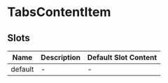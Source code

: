 # TabsContentItem

## Slots

<!-- @vuese:TabsContentItem:slots:start -->

| Name    | Description | Default Slot Content |
| ------- | ----------- | -------------------- |
| default | -           | -                    |

<!-- @vuese:TabsContentItem:slots:end -->
